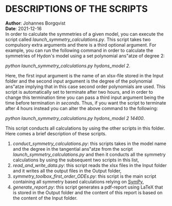 # DESCRIPTIONS OF THE SCRIPTS
**Author**: Johannes Borgqvist<br>
**Date**: 2021-12-16<br>
In order to calculate the symmetries of a given model, you can execute the script called *launch\_symmetry\_calculations.py*. This script takes two compulsory extra arguments and there is a third optional argument. For example,  you can run the following command in order to calculate the symmetries of Hydon's model using a set polynomial ans\"atze of degree 2:<br>

*python launch\_symmetry\_calculations.py hydons_model 2*.<br>

Here, the first input argument is the name of an xlsx-file stored in the Input folder and the second input argument is the degree of the polynomial ans\"atze implying that in this case second order polynomials are used. This script is automatically set to terminate after two hours, and in order to change this termination time you can pass a third input argument being the time before termination *in seconds*. Thus, if you want the script to terminate after 4 hours instead you can alter the above command to the following:<br>

*python launch\_symmetry\_calculations.py hydons_model 2 14400*.<br>

This script conducts all calculations by using the other scripts in this folder. Here comes a brief description of these scripts. 

1. *conduct\_symmetry\_calculations.py*: this scripts takes in the model name and the degree in the tangential ans\"atze from the script *launch\_symmetry\_calculations.py* and then it conducts all the symmetry calculations by using the subsequent two scripts in this list,
2. *read\_and\_write\_data.py*: this script reads the xlsx files in the Input folder and it writes all the output files in the Output folder,
3. *symmetry\_toolbox\_first\_order\_ODEs.py*: this script is the main script containing all symmetry based calculations relying on [SymPy](https://www.sympy.org/en/index.html),
4. *generate\_report.py*: this script generates a pdf-report using LaTeX that is stored in the Output folder and the content of this report is based on the content of the Input folder. 
